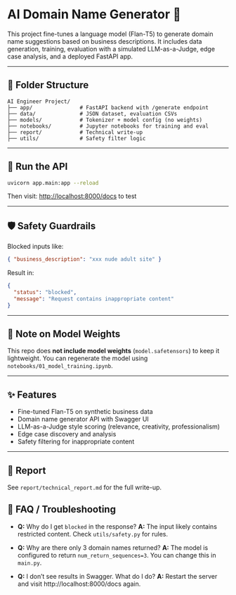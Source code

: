 # AI Domain Name Generator 🚀

This project fine-tunes a language model (Flan-T5) to generate domain name suggestions based on business descriptions. It includes data generation, training, evaluation with a simulated LLM-as-a-Judge, edge case analysis, and a deployed FastAPI app.

---

## 📁 Folder Structure

```
AI Engineer Project/
├── app/               # FastAPI backend with /generate endpoint
├── data/              # JSON dataset, evaluation CSVs
├── models/            # Tokenizer + model config (no weights)
├── notebooks/         # Jupyter notebooks for training and eval
├── report/            # Technical write-up
├── utils/             # Safety filter logic
```

---

## 🔮 Run the API

```bash
uvicorn app.main:app --reload
```

Then visit: [http://localhost:8000/docs](http://localhost:8000/docs) to test

---

## 🛡️ Safety Guardrails

Blocked inputs like:

```json
{ "business_description": "xxx nude adult site" }
```

Result in:

```json
{
  "status": "blocked",
  "message": "Request contains inappropriate content"
}
```

---

## 📆 Note on Model Weights

This repo does **not include model weights** (`model.safetensors`) to keep it lightweight.
You can regenerate the model using `notebooks/01_model_training.ipynb`.

---

## ✨ Features

* Fine-tuned Flan-T5 on synthetic business data
* Domain name generator API with Swagger UI
* LLM-as-a-Judge style scoring (relevance, creativity, professionalism)
* Edge case discovery and analysis
* Safety filtering for inappropriate content

---

## 📄 Report

See `report/technical_report.md` for the full write-up.

## 🧠 FAQ / Troubleshooting

- **Q:** Why do I get `blocked` in the response?
  **A:** The input likely contains restricted content. Check `utils/safety.py` for rules.

- **Q:** Why are there only 3 domain names returned?
  **A:** The model is configured to return `num_return_sequences=3`. You can change this in `main.py`.

- **Q:** I don’t see results in Swagger. What do I do?
  **A:** Restart the server and visit http://localhost:8000/docs again.

